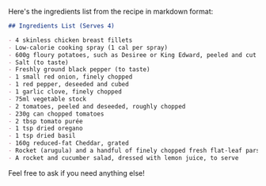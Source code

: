 Here's the ingredients list from the recipe in markdown format:

```markdown
## Ingredients List (Serves 4)

- 4 skinless chicken breast fillets
- Low-calorie cooking spray (1 cal per spray)
- 600g floury potatoes, such as Desiree or King Edward, peeled and cut into chips
- Salt (to taste)
- Freshly ground black pepper (to taste)
- 1 small red onion, finely chopped
- 1 red pepper, deseeded and cubed
- 1 garlic clove, finely chopped
- 75ml vegetable stock
- 2 tomatoes, peeled and deseeded, roughly chopped
- 230g can chopped tomatoes
- 2 tbsp tomato purée
- 1 tsp dried oregano
- 1 tsp dried basil
- 160g reduced-fat Cheddar, grated
- Rocket (arugula) and a handful of finely chopped fresh flat-leaf parsley, to garnish
- A rocket and cucumber salad, dressed with lemon juice, to serve
``` 

Feel free to ask if you need anything else!
